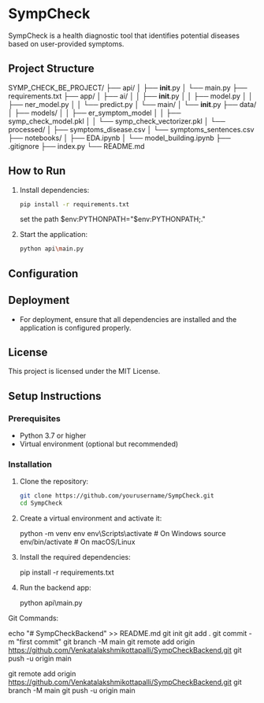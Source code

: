 
# SympCheck

SympCheck is a health diagnostic tool that identifies potential diseases based on user-provided symptoms.

## Project Structure

SYMP_CHECK_BE_PROJECT/
├── api/
│   ├── __init__.py
│   └── main.py
├── requirements.txt
├── app/
│   ├── ai/
│   │   ├── __init__.py
│   │   ├── model.py
│   │   ├── ner_model.py
│   │   └── predict.py
│   └── main/
│       └── __init__.py
├── data/
│   ├── models/
│   │   ├── er_symptom_model
│   │   ├── symp_check_model.pkl
│   │   └── symp_check_vectorizer.pkl
│   └── processed/
│       ├── symptoms_disease.csv
│       └── symptoms_sentences.csv
├── notebooks/
│   ├── EDA.ipynb
│   └── model_building.ipynb
├── .gitignore
├── index.py
└── README.md


## How to Run

1. Install dependencies:
    ```sh
    pip install -r requirements.txt
    ```
    set the path
    $env:PYTHONPATH="$env:PYTHONPATH;."

2. Start the application:
    ```sh
    python api\main.py 
    ```

## Configuration

## Deployment

- For deployment, ensure that all dependencies are installed and the application is configured properly.

## License

This project is licensed under the MIT License.

## Setup Instructions

### Prerequisites

- Python 3.7 or higher
- Virtual environment (optional but recommended)

### Installation

1. Clone the repository:
   ```sh
   git clone https://github.com/yourusername/SympCheck.git
   cd SympCheck

2.  Create a virtual environment and activate it:

    python -m venv env
    env\Scripts\activate  # On Windows
    source env/bin/activate  # On macOS/Linux

3.  Install the required dependencies:

    pip install -r requirements.txt

4.  Run the backend app:

    python api\main.py 

Git Commands: 

echo "# SympCheckBackend" >> README.md
git init
git add .
git commit -m "first commit"
git branch -M main
git remote add origin https://github.com/Venkatalakshmikottapalli/SympCheckBackend.git
git push -u origin main

git remote add origin https://github.com/Venkatalakshmikottapalli/SympCheckBackend.git
git branch -M main
git push -u origin main